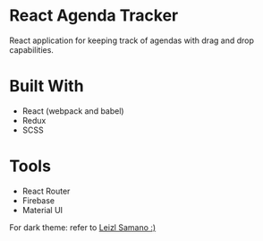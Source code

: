 # React Agenda Tracker

React application for keeping track of agendas with drag and drop capabilities.

# Built With
* React (webpack and babel)
* Redux
* SCSS

# Tools
* React Router
* Firebase
* Material UI

For dark theme: refer to [Leizl Samano :)](https://levelup.gitconnected.com/material-ui-how-to-implement-dark-mode-and-edit-theme-colors-effcfa0893b9)
